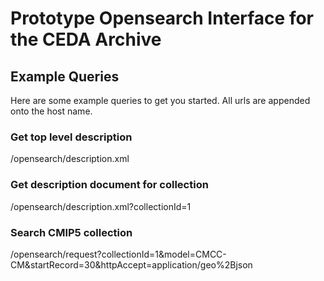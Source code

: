 # Prototype Opensearch Interface for the CEDA Archive


## Example Queries

Here are some example queries to get you started. All urls are appended onto the host name.

### Get top level description

/opensearch/description.xml


### Get description document for collection

/opensearch/description.xml?collectionId=1

### Search CMIP5 collection 

/opensearch/request?collectionId=1&model=CMCC-CM&startRecord=30&httpAccept=application/geo%2Bjson
